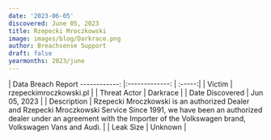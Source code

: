 ```yaml
---
date: '2023-06-05'
discovered: June 05, 2023
title: Rzepecki Mroczkowski
image: images/blog/Darkrace.png
author: Breachsense Support
draft: false
yearmonths: 2023/june
---
```



| Data Breach Report
------------:     |:-------------:    | :-----:|
| Victim      | rzepeckimroczkowski.pl      | 
| Threat Actor      | Darkrace      | 
| Date Discovered      | Jun 05, 2023      | 
| Description      | Rzepecki Mroczkowski is an authorized Dealer and Rzepecki Mroczkowski Service Since 1991, we have been an authorized dealer under an agreement with the Importer of the Volkswagen brand, Volkswagen Vans and Audi.      | 
| Leak Size      | Unknown      | 

